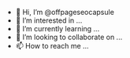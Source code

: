 - 👋 Hi, I’m @offpageseocapsule
- 👀 I’m interested in ...
- 🌱 I’m currently learning ...
- 💞️ I’m looking to collaborate on ...
- 📫 How to reach me ...

<!---
offpageseocapsule/offpageseocapsule is a ✨ special ✨ repository because its `README.md` (this file) appears on your GitHub profile.
You can click the Preview link to take a look at your changes.
--->
